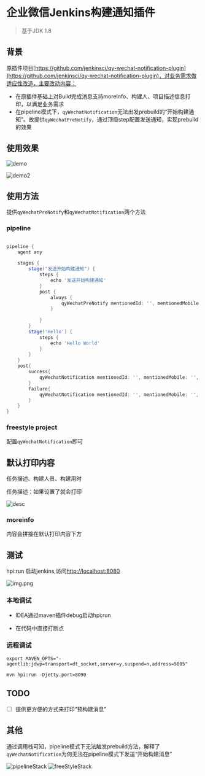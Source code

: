 # 企业微信Jenkins构建通知插件

> 基于JDK 1.8

## 背景

原插件项目[https://github.com/jenkinsci/qy-wechat-notification-plugin](https://github.com/jenkinsci/qy-wechat-notification-plugin)，对业务需求做适应性改造，主要改动内容：

- 在原插件基础上对Build完成消息支持moreInfo、构建人、项目描述信息打印，以满足业务需求
- 在pipeline模式下，`qyWechatNotification`无法出发prebuild的“开始构建通知”。故提供`qyWechatPreNotify`，通过顶级step配置发送通知，实现prebuild的效果


## 使用效果

![demo](docs/demo.png)

![demo2](docs/demo2.png)

## 使用方法

提供`qyWechatPreNotify`和`qyWechatNotification`两个方法

### pipeline

``` groovy

pipeline {
    agent any

    stages {
        stage("发送开始构建通知") {
            steps {
                echo '发送开始构建通知'
            }
            post {
                always {
                    qyWechatPreNotify mentionedId: '', mentionedMobile: '', moreInfo: '构建分支：<font color="comment">${branch}</font>', webhookUrl: 'https://qyapi.weixin.qq.com/cgi-bin/webhook/send?key=64273ad9-0cba-45d5-93a1-1d86cec0dc5d'            
                }
            
            }
        }
        stage('Hello') {
            steps {
                echo 'Hello World'
            }
        }
    }
    post{
        success{
            qyWechatNotification mentionedId: '', mentionedMobile: '', moreInfo: '构建分支：<font color="comment">${branch}</font>', webhookUrl: 'https://qyapi.weixin.qq.com/cgi-bin/webhook/send?key=64273ad9-0cba-45d5-93a1-1d86cec0dc5d'          
        }
        failure{
            qyWechatNotification mentionedId: '', mentionedMobile: '', moreInfo: '构建分支：<font color="comment">${branch}</font>', webhookUrl: 'https://qyapi.weixin.qq.com/cgi-bin/webhook/send?key=64273ad9-0cba-45d5-93a1-1d86cec0dc5d'          
        }
    }
}


```

### freestyle project

配置`qyWechatNotification`即可



## 默认打印内容

任务描述、构建人员、构建用时

任务描述：如果设置了就会打印

![desc](docs/desc.png)


### moreinfo

内容会拼接在默认打印内容下方


## 测试

hpi:run 启动jenkins,访问[http://localhost:8080](http://localhost:8080)

![img.png](img.png)

### 本地调试

- IDEA通过maven插件debug启动hpi:run

- 在代码中直接打断点

### 远程调试

```shell
export MAVEN_OPTS="-agentlib:jdwp=transport=dt_socket,server=y,suspend=n,address=5005"

mvn hpi:run -Djetty.port=8090
```

## TODO

- [ ] 提供更方便的方式来打印“预构建消息”


## 其他

通过调用栈可知，pipeline模式下无法触发prebuild方法，解释了`qyWechatNotification`为何无法在pipeline模式下发送“开始构建消息”

![pipelineStack](docs/img_1.png)
![freeStyleStack](docs/img_2.png)
